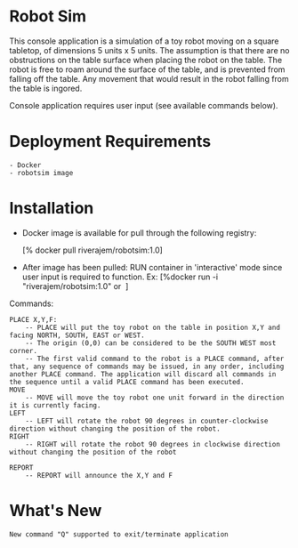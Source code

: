 
Robot Sim
=====
This console application is a simulation of a toy robot moving on a square tabletop, of dimensions 5 units x 5 units. The assumption is that there are no obstructions on the table surface when placing the robot on the table. The robot is free to roam around the surface of the table, and is prevented from falling off the table. Any movement that would result in the robot falling from the table is ingored.

Console application requires user input (see available commands below). 


Deployment Requirements
=====
	- Docker
	- robotsim image

Installation
=====

  - Docker image is available for pull through the following registry:

  	[% docker pull riverajem/robotsim:1.0]

  - After image has been pulled: RUN container in 'interactive' mode since user input is required to function.
  	Ex: [%docker run -i "riverajem/robotsim:1.0" or <image id> ]

Commands:

	PLACE X,Y,F:
		-- PLACE will put the toy robot on the table in position X,Y and facing NORTH, SOUTH, EAST or WEST.
		-- The origin (0,0) can be considered to be the SOUTH WEST most corner.
		-- The first valid command to the robot is a PLACE command, after that, any sequence of commands may be issued, in any order, including another PLACE command. The application will discard all commands in the sequence until a valid PLACE command has been executed.
    MOVE
    	-- MOVE will move the toy robot one unit forward in the direction it is currently facing.
    LEFT
    	-- LEFT will rotate the robot 90 degrees in counter-clockwise direction without changing the position of the robot.
    RIGHT
    	-- RIGHT will rotate the robot 90 degrees in clockwise direction without changing the position of the robot

    REPORT
    	-- REPORT will announce the X,Y and F 

What's New
=====
	New command "Q" supported to exit/terminate application



